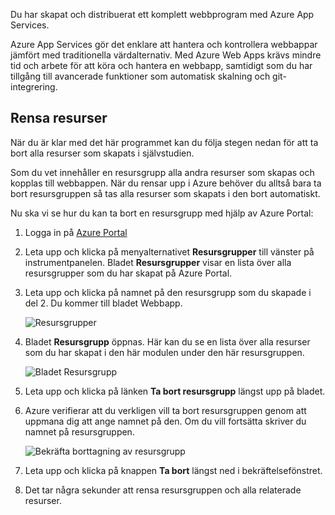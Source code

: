 Du har skapat och distribuerat ett komplett webbprogram med Azure App Services.

Azure App Services gör det enklare att hantera och kontrollera webbappar jämfört med traditionella värdalternativ. Med Azure Web Apps krävs mindre tid och arbete för att köra och hantera en webbapp, samtidigt som du har tillgång till avancerade funktioner som automatisk skalning och git-integrering.

## <a name="clean-up-resources"></a>Rensa resurser

När du är klar med det här programmet kan du följa stegen nedan för att ta bort alla resurser som skapats i självstudien.

Som du vet innehåller en resursgrupp alla andra resurser som skapas och kopplas till webbappen. När du rensar upp i Azure behöver du alltså bara ta bort resursgruppen så tas alla resurser som skapats i den bort automatiskt.

Nu ska vi se hur du kan ta bort en resursgrupp med hjälp av Azure Portal:

1. Logga in på [Azure Portal](https://portal.azure.com?azure-portal=true)

1. Leta upp och klicka på menyalternativet **Resursgrupper** till vänster på instrumentpanelen. Bladet **Resursgrupper** visar en lista över alla resursgrupper som du har skapat på Azure Portal.

1. Leta upp och klicka på namnet på den resursgrupp som du skapade i del 2. Du kommer till bladet Webbapp.

    ![Resursgrupper](../media-draft/8-resource-groups.png)

1. Bladet **Resursgrupp** öppnas. Här kan du se en lista över alla resurser som du har skapat i den här modulen under den här resursgruppen.

    ![Bladet Resursgrupp](../media-draft/8-resource-group-blade.png)

1. Leta upp och klicka på länken **Ta bort resursgrupp** längst upp på bladet.

1. Azure verifierar att du verkligen vill ta bort resursgruppen genom att uppmana dig att ange namnet på den. Om du vill fortsätta skriver du namnet på resursgruppen.

    ![Bekräfta borttagning av resursgrupp](../media-draft/8-resource-group-delete.png)

1. Leta upp och klicka på knappen **Ta bort** längst ned i bekräftelsefönstret.

1. Det tar några sekunder att rensa resursgruppen och alla relaterade resurser.
